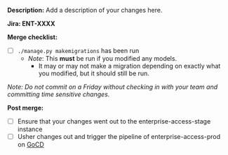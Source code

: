 **Description:**
Add a description of your changes here. 

**Jira: ENT-XXXX**

**Merge checklist:**
- [ ] `./manage.py makemigrations` has been run
    - *Note*: This **must** be run if you modified any models.
      - It may or may not make a migration depending on exactly what you modified, but it should still be run.

*Note: Do not commit on a Friday without checking in with your team and committing time sensitive changes.*

**Post merge:**
- [ ] Ensure that your changes went out to the enterprise-access-stage instance
- [ ] Usher changes out and trigger the pipeline of enterprise-access-prod on [GoCD](https://gocd.tools.edx.org/go/pipelines#!/)